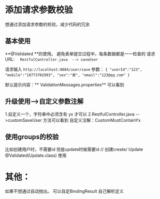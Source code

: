 # 添加请求参数校验
想通过添加请求参数的校验，减少代码的冗余
## 基本使用
**@Validated **的使用。
 避免表单提交过程中，每条数据都是一一检查的
 请求URL:
`  RestfulController.java  --> saveUser`

 请求输入 `http://localhost:8084/user/save`
参数：
`{
"userId":"123",	
"mobile":"18773702993",
"sex":"男",
"email":"123@qq.com"
}`

默认提示内容：** ValidationMessages.properties** 可以看到

## 升级使用-->自定义参数注解
1.自定义一个，字符串中必须含有 yx 才可以
2.RestfulController.java  -->customSaveUser  方法可以看到
自定义注解：CustomMustContainYx

## 使用groups的校验
比如创建用户时，不需要id
但是update时候需要id
// 创建create/ Update  @Validated(Update.class) 使用
# 其他：
如果不想通过自动抛出。
可以自定BindingResult 自己解析定义


